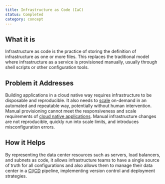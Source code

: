 ```yaml
---
title: Infrastructure as Code (IaC)
status: Completed
category: concept
---
```


## What it is
Infrastructure as code is the practice of storing the definition of infrastructure as one or more files. This replaces the traditional model where infrastructure as a service is provisioned manually, usually through shell scripts or other configuration tools.

## Problem it Addresses
Building applications in a cloud native way requires infrastructure to be disposable and reproducible. It also needs to [scale](/scalability/) on-demand in an automated and repeatable way, potentially without human intervention. Manual provisioning cannot meet the responsiveness and scale requirements of [cloud native applications](/cloud_native_apps/). Manual infrastructure changes are not reproducible, quickly run into scale limits, and introduces misconfiguration errors.

## How it Helps
By representing the data center resources such as servers, load balancers, and subnets as code, it allows infrastructure teams to have a single source of truth for all configurations and also allows them to manage their data center in a [CI](/continuous_integration/)/[CD](/continuous_delivery/) pipeline, implementing version control and deployment strategies.


